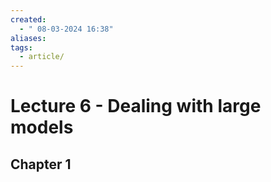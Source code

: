 ```yaml
---
created:
  - " 08-03-2024 16:38"
aliases: 
tags:
  - article/
---
```


# Lecture 6 - Dealing with large models

## Chapter 1

